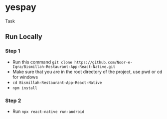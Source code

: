 # yespay
Task

## Run Locally 

### Step 1
- Run this command `git clone https://github.com/Noor-e-Iqra/Bismillah-Restaurant-App-React-Native.git`
- Make sure that you are in the root directory of the project, use pwd or cd for windows
- `cd Bismillah-Restaurant-App-React-Native`
- `npm install`
        
### Step 2
- Run `npx react-native run-android`





